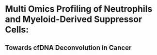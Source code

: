 # Multi Omics Profiling of Neutrophils and Myeloid-Derived Suppressor Cells: 
## Towards cfDNA Deconvolution in Cancer
